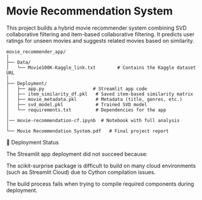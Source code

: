 # Movie Recommendation System
This project builds a hybrid movie recommender system combining SVD collaborative filtering and item-based collaborative filtering. It predicts user ratings for unseen movies and suggests related movies based on similarity.

```
movie_recommender_app/
│
├── Data/
│   └── Movie100K-Kaggle_link.txt        # Contains the Kaggle dataset URL
│
├── Deployment/
│   ├── app.py                  # Streamlit app code
│   ├── item_similarity_df.pkl   # Saved item-based similarity matrix
│   ├── movie_metadata.pkl       # Metadata (title, genres, etc.)
│   ├── svd_model.pkl            # Trained SVD model
│   └── requirements.txt         # Dependencies for the app
│
│── movie-recommendation-cf.ipynb  # Notebook with full analysis
│
└── Movie Recommendation System.pdf   # Final project report

```


🚫 Deployment Status

The Streamlit app deployment did not succeed because:

The scikit-surprise package is difficult to build on many cloud environments (such as Streamlit Cloud) due to Cython compilation issues.

The build process fails when trying to compile required components during deployment.
